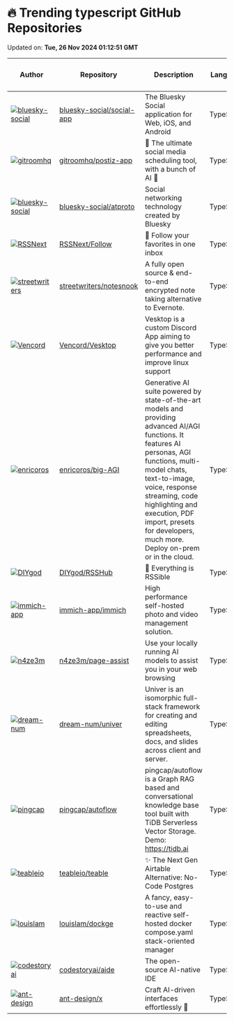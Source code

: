 # 🔥 Trending typescript GitHub Repositories

Updated on: **Tue, 26 Nov 2024 01:12:51 GMT**

| Author | Repository | Description | Language | ⭐ Total Stars | 🌟 Stars Today |
|--------|------------|-------------|----------|----------------|----------------|
| [![bluesky-social](https://avatars.githubusercontent.com/u/1270099?s=40&v=4)](https://github.com/bluesky-social) | [bluesky-social/social-app](https://github.com/bluesky-social/social-app) | The Bluesky Social application for Web, iOS, and Android | TypeScript | 12663 | 334 |
| [![gitroomhq](https://avatars.githubusercontent.com/u/2025715?s=40&v=4)](https://github.com/gitroomhq) | [gitroomhq/postiz-app](https://github.com/gitroomhq/postiz-app) | 📨 The ultimate social media scheduling tool, with a bunch of AI 🤖 | TypeScript | 11568 | 348 |
| [![bluesky-social](https://avatars.githubusercontent.com/u/4898225?s=40&v=4)](https://github.com/bluesky-social) | [bluesky-social/atproto](https://github.com/bluesky-social/atproto) | Social networking technology created by Bluesky | TypeScript | 7212 | 130 |
| [![RSSNext](https://avatars.githubusercontent.com/u/41265413?s=40&v=4)](https://github.com/RSSNext) | [RSSNext/Follow](https://github.com/RSSNext/Follow) | 🧡 Follow your favorites in one inbox | TypeScript | 18224 | 310 |
| [![streetwriters](https://avatars.githubusercontent.com/u/7473959?s=40&v=4)](https://github.com/streetwriters) | [streetwriters/notesnook](https://github.com/streetwriters/notesnook) | A fully open source & end-to-end encrypted note taking alternative to Evernote. | TypeScript | 10294 | 17 |
| [![Vencord](https://avatars.githubusercontent.com/u/45497981?s=40&v=4)](https://github.com/Vencord) | [Vencord/Vesktop](https://github.com/Vencord/Vesktop) | Vesktop is a custom Discord App aiming to give you better performance and improve linux support | TypeScript | 4424 | 17 |
| [![enricoros](https://avatars.githubusercontent.com/u/32999?s=40&v=4)](https://github.com/enricoros) | [enricoros/big-AGI](https://github.com/enricoros/big-AGI) | Generative AI suite powered by state-of-the-art models and providing advanced AI/AGI functions. It features AI personas, AGI functions, multi-model chats, text-to-image, voice, response streaming, code highlighting and execution, PDF import, presets for developers, much more. Deploy on-prem or in the cloud. | TypeScript | 5607 | 26 |
| [![DIYgod](https://avatars.githubusercontent.com/in/15368?s=40&v=4)](https://github.com/DIYgod) | [DIYgod/RSSHub](https://github.com/DIYgod/RSSHub) | 🧡 Everything is RSSible | TypeScript | 33865 | 49 |
| [![immich-app](https://avatars.githubusercontent.com/u/27055614?s=40&v=4)](https://github.com/immich-app) | [immich-app/immich](https://github.com/immich-app/immich) | High performance self-hosted photo and video management solution. | TypeScript | 52634 | 120 |
| [![n4ze3m](https://avatars.githubusercontent.com/u/39720973?s=40&v=4)](https://github.com/n4ze3m) | [n4ze3m/page-assist](https://github.com/n4ze3m/page-assist) | Use your locally running AI models to assist you in your web browsing | TypeScript | 1579 | 11 |
| [![dream-num](https://avatars.githubusercontent.com/u/26371161?s=40&v=4)](https://github.com/dream-num) | [dream-num/univer](https://github.com/dream-num/univer) | Univer is an isomorphic full-stack framework for creating and editing spreadsheets, docs, and slides across client and server. | TypeScript | 7447 | 22 |
| [![pingcap](https://avatars.githubusercontent.com/u/12960671?s=40&v=4)](https://github.com/pingcap) | [pingcap/autoflow](https://github.com/pingcap/autoflow) | pingcap/autoflow is a Graph RAG based and conversational knowledge base tool built with TiDB Serverless Vector Storage. Demo: https://tidb.ai | TypeScript | 1549 | 297 |
| [![teableio](https://avatars.githubusercontent.com/u/113977203?s=40&v=4)](https://github.com/teableio) | [teableio/teable](https://github.com/teableio/teable) | ✨ The Next Gen Airtable Alternative: No-Code Postgres | TypeScript | 13176 | 18 |
| [![louislam](https://avatars.githubusercontent.com/u/1336778?s=40&v=4)](https://github.com/louislam) | [louislam/dockge](https://github.com/louislam/dockge) | A fancy, easy-to-use and reactive self-hosted docker compose.yaml stack-oriented manager | TypeScript | 13180 | 18 |
| [![codestoryai](https://avatars.githubusercontent.com/u/10356126?s=40&v=4)](https://github.com/codestoryai) | [codestoryai/aide](https://github.com/codestoryai/aide) | The open-source AI-native IDE | TypeScript | 711 | 27 |
| [![ant-design](https://avatars.githubusercontent.com/u/5378891?s=40&v=4)](https://github.com/ant-design) | [ant-design/x](https://github.com/ant-design/x) | Craft AI-driven interfaces effortlessly 🤖 | TypeScript | 327 | 98 |
